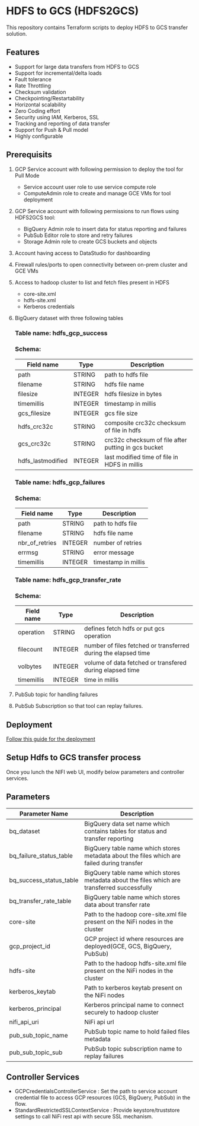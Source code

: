 # HDFS to GCS (HDFS2GCS)  
This repository contains Terraform scripts to deploy HDFS to GCS transfer solution. 

## Features
- Support for large data transfers from HDFS to GCS
- Support for incremental/delta loads
- Fault tolerance
- Rate Throttling
- Checksum validation
- Checkpointing/Restartability
- Horizontal scalability
- Zero Coding effort
- Security using IAM, Kerberos, SSL
- Tracking and reporting of data transfer
- Support for Push & Pull model
- Highly configurable


## Prerequisits
1. GCP Service account with following permission to deploy the tool for Pull Mode
	- Service account user role to use service compute role
	- ComputeAdmin role to create and manage GCE VMs for tool deployment
2. GCP Service account with following permissions to run flows using HDFS2GCS tool:
	- BigQuery Admin role to insert data for status reporting and failures
	- PubSub Editor role to store and retry failures
	- Storage Admin role to create GCS buckets and objects
3. Account having access to DataStudio for dashboarding
4. Firewall rules/ports to open connectivity between on-prem cluster and GCE VMs
5. Access to hadoop cluster to list and fetch files present in HDFS
	- core-site.xml
	- hdfs-site.xml
	- Kerberos credentials
6. BigQuery dataset with three following tables
    ### Table name: hdfs_gcp_success
    ### Schema:
    | Field name        | Type    | Description                                         |
    |-------------------|---------|-----------------------------------------------------|
    | path              | STRING  | path to hdfs file                                   |
    | filename          | STRING  | hdfs file name                                      |
    | filesize          | INTEGER | hdfs filesize in bytes                              |
    | timemillis        | INTEGER | timestamp in millis                                 |
    | gcs_filesize      | INTEGER | gcs file size                                       |
    | hdfs_crc32c       | STRING  | composite crc32c checksum of file in hdfs           |
    | gcs_crc32c        | STRING  | crc32c checksum of file after putting in gcs bucket |
    | hdfs_lastmodified | INTEGER | last modified time of file in HDFS in millis        |

    ### Table name: hdfs_gcp_failures
    ### Schema:
    | Field name     | Type    | Description         |
    |----------------|---------|---------------------|
    | path           | STRING  | path to hdfs file   |
    | filename       | STRING  | hdfs file name      |
    | nbr_of_retries | INTEGER | number of retries   |
    | errmsg         | STRING  | error message       |
    | timemillis     | INTEGER | timestamp in millis |

    ### Table name: hdfs_gcp_transfer_rate
    ### Schema:

    | Field name | Type    | Description                                                    |
    |------------|---------|----------------------------------------------------------------|
    | operation  | STRING  | defines fetch hdfs or put gcs operation                        |
    | filecount  | INTEGER | number of files fetched or transferred during the elapsed time |
    | volbytes   | INTEGER | volume of data fetched or transfered during elapsed time       |
    | timemillis | INTEGER | time in millis                                                 |

7. PubSub topic for handling failures
8. PubSub Subscription so that tool can replay failures.

## Deployment 
[Follow this guide for the deployment](./hdfs2gcs-terraform/README.md)


## Setup Hdfs to GCS transfer process
Once you lunch the NIFI web UI, modify below parameters and controller services.

## Parameters

| Parameter Name           | Description                                                                                  |
|--------------------------|----------------------------------------------------------------------------------------------|
| bq_dataset               | BigQuery data set name which contains tables for status and transfer reporting               |
| bq_failure_status_table  | BigQuery table name which stores metadata about the files which are failed during transfer   |
| bq_success_status_table  | BigQuery table name which stores metadata about the files which are transferred successfully |
| bq_transfer_rate_table   | BigQuery table name which stores data about transfer rate                                    |
| core-site                | Path to the hadoop core-site.xml file present on the NiFi nodes in the cluster               |
| gcp_project_id           | GCP project id where resources are deployed(GCE, GCS, BigQuery, PubSub)                      |
| hdfs-site                | Path to the hadoop hdfs-site.xml file present on the NiFi nodes in the cluster               |
| kerberos_keytab          | Path to kerberos keytab present on the NiFi nodes                                            |
| kerberos_principal       | Kerberos principal name to connect securely to hadoop cluster                                |
| nifi_api_uri             | NiFi api url                                                                                 |
| pub_sub_topic_name       | PubSub topic name to hold failed files metadata                                              |
| pub_sub_topic_sub        | PubSub topic subscription name to replay failures                                            |

## Controller Services

- GCPCredentialsControllerService : Set the path to service account credential file to access GCP resources (GCS, BigQuery, PubSub) in the flow.
- StandardRestrictedSSLContextService : Provide keystore/truststore settings to call NiFi rest api with secure SSL mechanism.


